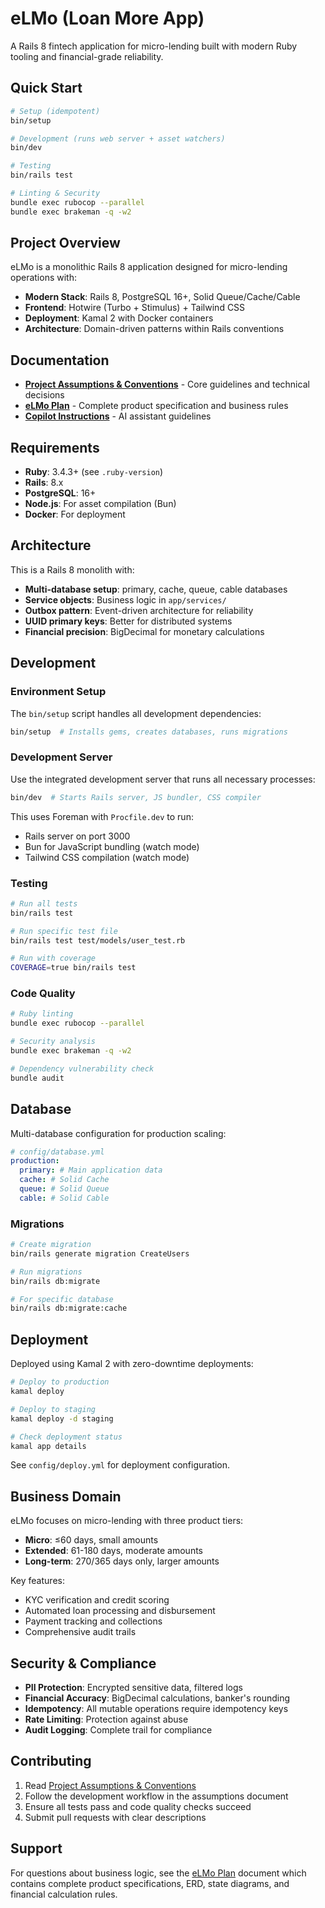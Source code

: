 # eLMo (Loan More App)

A Rails 8 fintech application for micro-lending built with modern Ruby tooling and financial-grade reliability.

## Quick Start

```bash
# Setup (idempotent)
bin/setup

# Development (runs web server + asset watchers)
bin/dev

# Testing
bin/rails test

# Linting & Security
bundle exec rubocop --parallel
bundle exec brakeman -q -w2
```

## Project Overview

eLMo is a monolithic Rails 8 application designed for micro-lending operations with:

- **Modern Stack**: Rails 8, PostgreSQL 16+, Solid Queue/Cache/Cable
- **Frontend**: Hotwire (Turbo + Stimulus) + Tailwind CSS
- **Deployment**: Kamal 2 with Docker containers
- **Architecture**: Domain-driven patterns within Rails conventions

## Documentation

- **[Project Assumptions & Conventions](docs/assumptions.md)** - Core guidelines and technical decisions
- **[eLMo Plan](docs/elmo-plan.md)** - Complete product specification and business rules
- **[Copilot Instructions](.github/copilot-instructions.md)** - AI assistant guidelines

## Requirements

- **Ruby**: 3.4.3+ (see `.ruby-version`)
- **Rails**: 8.x
- **PostgreSQL**: 16+
- **Node.js**: For asset compilation (Bun)
- **Docker**: For deployment

## Architecture

This is a Rails 8 monolith with:

- **Multi-database setup**: primary, cache, queue, cable databases
- **Service objects**: Business logic in `app/services/`
- **Outbox pattern**: Event-driven architecture for reliability
- **UUID primary keys**: Better for distributed systems
- **Financial precision**: BigDecimal for monetary calculations

## Development

### Environment Setup

The `bin/setup` script handles all development dependencies:

```bash
bin/setup  # Installs gems, creates databases, runs migrations
```

### Development Server

Use the integrated development server that runs all necessary processes:

```bash
bin/dev  # Starts Rails server, JS bundler, CSS compiler
```

This uses Foreman with `Procfile.dev` to run:

- Rails server on port 3000
- Bun for JavaScript bundling (watch mode)
- Tailwind CSS compilation (watch mode)

### Testing

```bash
# Run all tests
bin/rails test

# Run specific test file
bin/rails test test/models/user_test.rb

# Run with coverage
COVERAGE=true bin/rails test
```

### Code Quality

```bash
# Ruby linting
bundle exec rubocop --parallel

# Security analysis
bundle exec brakeman -q -w2

# Dependency vulnerability check
bundle audit
```

## Database

Multi-database configuration for production scaling:

```yaml
# config/database.yml
production:
  primary: # Main application data
  cache: # Solid Cache
  queue: # Solid Queue
  cable: # Solid Cable
```

### Migrations

```bash
# Create migration
bin/rails generate migration CreateUsers

# Run migrations
bin/rails db:migrate

# For specific database
bin/rails db:migrate:cache
```

## Deployment

Deployed using Kamal 2 with zero-downtime deployments:

```bash
# Deploy to production
kamal deploy

# Deploy to staging
kamal deploy -d staging

# Check deployment status
kamal app details
```

See `config/deploy.yml` for deployment configuration.

## Business Domain

eLMo focuses on micro-lending with three product tiers:

- **Micro**: ≤60 days, small amounts
- **Extended**: 61-180 days, moderate amounts
- **Long-term**: 270/365 days only, larger amounts

Key features:

- KYC verification and credit scoring
- Automated loan processing and disbursement
- Payment tracking and collections
- Comprehensive audit trails

## Security & Compliance

- **PII Protection**: Encrypted sensitive data, filtered logs
- **Financial Accuracy**: BigDecimal calculations, banker's rounding
- **Idempotency**: All mutable operations require idempotency keys
- **Rate Limiting**: Protection against abuse
- **Audit Logging**: Complete trail for compliance

## Contributing

1. Read [Project Assumptions & Conventions](docs/assumptions.md)
2. Follow the development workflow in the assumptions document
3. Ensure all tests pass and code quality checks succeed
4. Submit pull requests with clear descriptions

## Support

For questions about business logic, see the [eLMo Plan](docs/elmo-plan.md) document which contains complete product specifications, ERD, state diagrams, and financial calculation rules.

